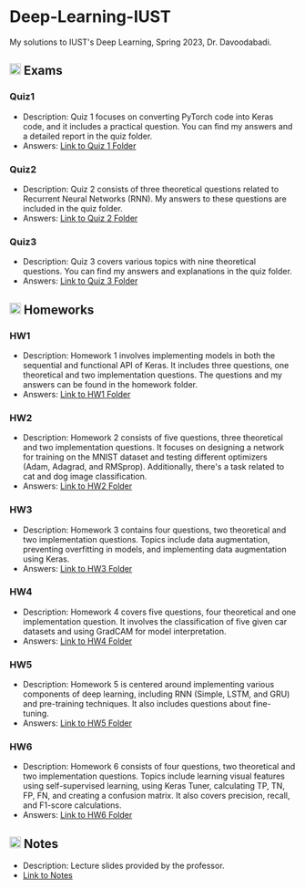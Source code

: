 # Deep-Learning-IUST
My solutions to IUST's Deep Learning, Spring 2023, Dr. Davoodabadi.

## <img width="20" height="20" src="https://img.icons8.com/wired/64/41b883/test-passed.png" alt="test-passed"/> Exams
### Quiz1
- Description: Quiz 1 focuses on converting PyTorch code into Keras code, and it includes a practical question. You can find my answers and a detailed report in the quiz folder.
- Answers: [Link to Quiz 1 Folder](https://github.com/lelnazrezaeel/Deep-Learning-IUST/tree/main/Exams/Quiz1)

### Quiz2
- Description: Quiz 2 consists of three theoretical questions related to Recurrent Neural Networks (RNN). My answers to these questions are included in the quiz folder.
- Answers: [Link to Quiz 2 Folder](https://github.com/lelnazrezaeel/Deep-Learning-IUST/tree/main/Exams/Quiz2)

### Quiz3
- Description: Quiz 3 covers various topics with nine theoretical questions. You can find my answers and explanations in the quiz folder.
- Answers: [Link to Quiz 3 Folder](https://github.com/lelnazrezaeel/Deep-Learning-IUST/tree/main/Exams/Quiz3)

## <img width="20" height="20" src="https://img.icons8.com/ios/50/41b883/homework.png" alt="homework"/> Homeworks
### HW1
- Description: Homework 1 involves implementing models in both the sequential and functional API of Keras. It includes three questions, one theoretical and two implementation questions. The questions and my answers can be found in the homework folder.
- Answers: [Link to HW1 Folder](https://github.com/lelnazrezaeel/Deep-Learning-IUST/tree/main/Homeworks/HW1)

### HW2
- Description: Homework 2 consists of five questions, three theoretical and two implementation questions. It focuses on designing a network for training on the MNIST dataset and testing different optimizers (Adam, Adagrad, and RMSprop). Additionally, there's a task related to cat and dog image classification.
- Answers: [Link to HW2 Folder](https://github.com/lelnazrezaeel/Deep-Learning-IUST/tree/main/Homeworks/HW2)

### HW3
- Description: Homework 3 contains four questions, two theoretical and two implementation questions. Topics include data augmentation, preventing overfitting in models, and implementing data augmentation using Keras.
- Answers: [Link to HW3 Folder](https://github.com/lelnazrezaeel/Deep-Learning-IUST/tree/main/Homeworks/HW3)

### HW4
- Description: Homework 4 covers five questions, four theoretical and one implementation question. It involves the classification of five given car datasets and using GradCAM for model interpretation.
- Answers: [Link to HW4 Folder](https://github.com/lelnazrezaeel/Deep-Learning-IUST/tree/main/Homeworks/HW4)

### HW5
- Description: Homework 5 is centered around implementing various components of deep learning, including RNN (Simple, LSTM, and GRU) and pre-training techniques. It also includes questions about fine-tuning.
- Answers: [Link to HW5 Folder](https://github.com/lelnazrezaeel/Deep-Learning-IUST/tree/main/Homeworks/HW5)

### HW6
- Description: Homework 6 consists of four questions, two theoretical and two implementation questions. Topics include learning visual features using self-supervised learning, using Keras Tuner, calculating TP, TN, FP, FN, and creating a confusion matrix. It also covers precision, recall, and F1-score calculations.
- Answers: [Link to HW6 Folder](https://github.com/lelnazrezaeel/Deep-Learning-IUST/tree/main/Homeworks/HW6)

## <img width="20" height="20" src="https://img.icons8.com/external-smashingstocks-mixed-smashing-stocks/68/41b883/external-Notes-work-from-home-smashingstocks-mixed-smashing-stocks-2.png" alt="Notes"/> Notes
- Description: Lecture slides provided by the professor.
- [Link to Notes](https://github.com/lelnazrezaeel/Deep-Learning-IUST/tree/main/Notes)

